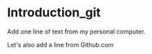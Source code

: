 # Introduction_git

Add one line of text from my personal computer. 

Let's also add a line from Github.com
